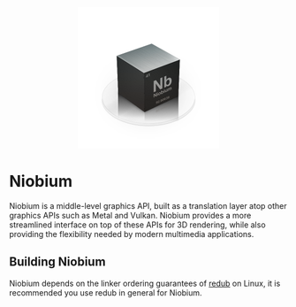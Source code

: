 <p align="center">
  <img width="256" height="256" src="./logo.png">
</p>

# Niobium
Niobium is a middle-level graphics API, built as a translation layer atop other graphics APIs
such as Metal and Vulkan. Niobium provides a more streamlined interface on top of these APIs
for 3D rendering, while also providing the flexibility needed by modern multimedia applications.

## Building Niobium
Niobium depends on the linker ordering guarantees of [redub](https://github.com/MrcSnm/redub) on Linux, 
it is recommended you use redub in general for Niobium.